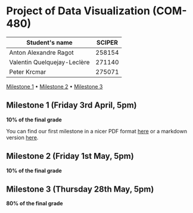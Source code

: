 # Project of Data Visualization (COM-480)

| Student's name | SCIPER |
| -------------- | ------ |
| Anton Alexandre Ragot | 258154 |
| Valentin Quelquejay-Leclère | 271140 |
| Peter Krcmar | 275071 |

[Milestone 1](#milestone-1-friday-3rd-april-5pm) • [Milestone 2](#milestone-2-friday-1st-may-5pm) • [Milestone 3](#milestone-3-thursday-28th-may-5pm)

## Milestone 1 (Friday 3rd April, 5pm)

**10% of the final grade**

You can find our first milestone in a nicer PDF format [here](milestones/Milestone1.pdf) or a markdown version [here](milestones/Milestone1.md).


## Milestone 2 (Friday 1st May, 5pm)

**10% of the final grade**




## Milestone 3 (Thursday 28th May, 5pm)

**80% of the final grade**

